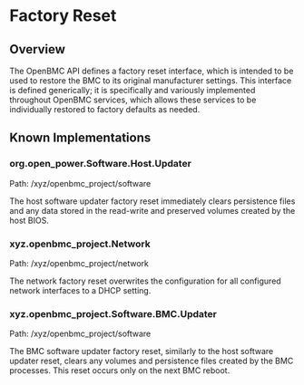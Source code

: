 # Factory Reset

## Overview

The OpenBMC API defines a factory reset interface, which is intended to be used
to restore the BMC to its original manufacturer settings. This interface is
defined generically; it is specifically and variously implemented throughout
OpenBMC services, which allows these services to be individually restored to
factory defaults as needed.

## Known Implementations

### org.open_power.Software.Host.Updater

Path: /xyz/openbmc_project/software

The host software updater factory reset immediately clears persistence files
and any data stored in the read-write and preserved volumes created by the host
BIOS.

### xyz.openbmc_project.Network

Path: /xyz/openbmc_project/network

The network factory reset overwrites the configuration for all configured
network interfaces to a DHCP setting.

### xyz.openbmc_project.Software.BMC.Updater

Path: /xyz/openbmc_project/software

The BMC software updater factory reset, similarly to the host software updater
reset, clears any volumes and persistence files created by the BMC processes.
This reset occurs only on the next BMC reboot.
